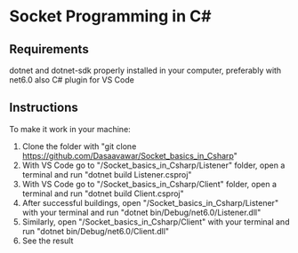 # Socket Programming in C#

## Requirements
dotnet and dotnet-sdk properly installed in your computer, preferably with net6.0
also C# plugin for VS Code

## Instructions
To make it work in your machine:
  1.  Clone the folder with "git clone https://github.com/Dasaavawar/Socket_basics_in_Csharp"
  2.  With VS Code go to "/Socket_basics_in_Csharp/Listener" folder, open a terminal and run "dotnet build Listener.csproj"
  3.  With VS Code go to "/Socket_basics_in_Csharp/Client" folder, open a terminal and run "dotnet build Client.csproj"
  4.  After successful buildings, open "/Socket_basics_in_Csharp/Listener" with your terminal and run "dotnet bin/Debug/net6.0/Listener.dll"
  5.  Similarly, open "/Socket_basics_in_Csharp/Client" with your terminal and run "dotnet bin/Debug/net6.0/Client.dll"
  6.  See the result

